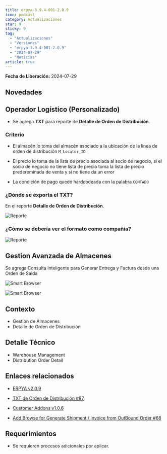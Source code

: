 ```yaml
---
title: erpya-3.9.4-001-2.0.9
icon: podcast
category: Actualizaciones
star: 9
sticky: 9
tag:
  - "Actualizaciones"
  - "Versiones"
  - "erpya-3.9.4-001-2.0.9"
  - "2024-07-29"
  - "Noticias"
article: true
---
```


**Fecha de Liberación:** 2024-07-29

## Novedades

## Operador Logístico (Personalizado)

- Se agrega **TXT** para reporte de **Detalle de Orden de Distribución**.

### Criterio

- El almacén lo toma del almacén asociado a la ubicación de la linea de orden de distribución `M_Locator_ID`

- El precio lo toma de la lista de precio asociada al socio de negocio, si el socio de negocio no tiene lista de precio toma la lista de precio predereminada de venta y si no tiene da un error

- La condición de pago quedó hardcodeada con la palabra `CONTADO`

### ¿Dónde se exporta el TXT?

En el reporte **Detalle de Orden de Distribución**.

![Reporte](/assets/img/downloads/updates/resources/adempiere-patch-zk-2.0.9-img1.png)

### ¿Cómo se debería ver el formato como compañía?

![Reporte](/assets/img/downloads/updates/resources/adempiere-patch-zk-2.0.9-img2.png)

## Gestion Avanzada de Almacenes

Se agrega Consulta Inteligente para Generar Entrega y Factura desde una Orden de Saida

![Smart Browser](/assets/img/downloads/updates/resources/adempiere-patch-zk-2.0.9-img3.png)

![Smart Browser](/assets/img/downloads/updates/resources/adempiere-patch-zk-2.0.9-img4.png)

## Contexto

- Gestión de Almacenes
- Detalle de Orden de Distribución

## Detalle Técnico

- Warehouse Management
- Distribution Order Detail

## Enlaces relacionados

- [ERPYA v2.0.9](https://github.com/erpya/adempiere_patch_zk/releases/tag/2.0.9)

- [TXT de Orden de Distribución #87](https://github.com/erpcya/Control-NATULAC/issues/87)

- [Customer Addons v1.0.6](https://github.com/erpya/adempiere-customer-addons/releases/tag/1.0.6)

- [Add Browse for Generate Shipment / Invoice from OutBound Order #68](https://github.com/erpcya/adempiere/issues/68)

## Requerimientos

- Se requieren procesos adicionales por aplicar.
